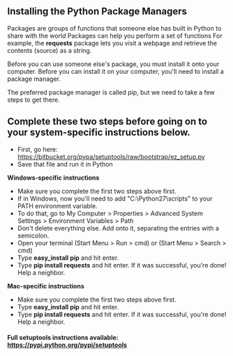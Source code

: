 ## Installing the Python Package Managers

Packages are groups of functions that someone else has built in Python to share with the world
Packages can help you perform a set of functions
For example, the **requests** package lets you visit a webpage and retrieve the contents (source) as a string.

Before you can use someone else's package, you must install it onto your computer.
Before you can install it on your computer, you'll need to install a package manager.

The preferred package manager is called pip, but we need to take a few steps to get there.

## Complete these two steps before going on to your system-specific instructions below.
* First, go here: https://bitbucket.org/pypa/setuptools/raw/bootstrap/ez_setup.py
* Save that file and run it in Python

**Windows-specific instructions**
* Make sure you complete the first two steps above first.
* If in Windows, now you'll need to add "C:\Python27\scripts" to your PATH environment variable.
* To do that, go to My Computer > Properties > Advanced System Settings > Environment Variables > Path
* Don't delete everything else.  Add onto it, separating the entries with a semicolon.
* Open your terminal (Start Menu > Run > cmd) or (Start Menu > Search > cmd)
* Type **easy_install pip** and hit enter.
* Type **pip install requests** and hit enter.  If it was successful, you're done! Help a neighbor.

**Mac-specific instructions**
* Make sure you complete the first two steps above first.
* Type **easy_install pip** and hit enter.
* Type **pip install requests** and hit enter.  If it was successful, you're done! Help a neighbor.

#### Full setuptools instructions available: https://pypi.python.org/pypi/setuptools
